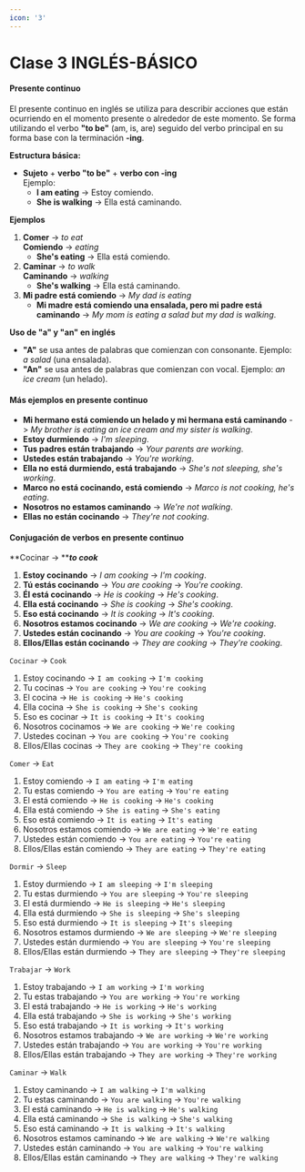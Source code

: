 ```yaml
---
icon: '3'
---
```


# Clase 3 INGLÉS-BÁSICO

#### **Presente continuo**

El presente continuo en inglés se utiliza para describir acciones que están ocurriendo en el momento presente o alrededor de este momento. Se forma utilizando el verbo **"to be"** (am, is, are) seguido del verbo principal en su forma base con la terminación **-ing**.

**Estructura básica:**

* **Sujeto** + **verbo "to be"** + **verbo con -ing**\
  Ejemplo:
  * **I am eating** -> Estoy comiendo.
  * **She is walking** -> Ella está caminando.

**Ejemplos**

1. **Comer** -> _to eat_\
   **Comiendo** -> _eating_
   * **She's eating** -> Ella está comiendo.
2. **Caminar** -> _to walk_\
   **Caminando** -> _walking_
   * **She's walking** -> Ella está caminando.
3. **Mi padre está comiendo** -> _My dad is eating_
   * **Mi madre está comiendo una ensalada, pero mi padre está caminando** -> _My mom is eating a salad but my dad is walking_.

**Uso de "a" y "an" en inglés**

* **"A"** se usa antes de palabras que comienzan con consonante. Ejemplo: _a salad_ (una ensalada).
* **"An"** se usa antes de palabras que comienzan con vocal. Ejemplo: _an ice cream_ (un helado).

#### **Más ejemplos en presente continuo**

* **Mi hermano está comiendo un helado y mi hermana está caminando** -> _My brother is eating an ice cream and my sister is walking_.
* **Estoy durmiendo** -> _I'm sleeping_.
* **Tus padres están trabajando** -> _Your parents are working_.
* **Ustedes están trabajando** -> _You're working_.
* **Ella no está durmiendo, está trabajando** -> _She's not sleeping, she's working_.
* **Marco no está cocinando, está comiendo** -> _Marco is not cooking, he's eating_.
* **Nosotros no estamos caminando** -> _We're not walking_.
* **Ellas no están cocinando** -> _They're not cooking_.

#### **Conjugación de verbos en presente continuo**

**Cocinar -> **_**to cook**_

1. **Estoy cocinando** -> _I am cooking_ -> _I'm cooking_.
2. **Tú estás cocinando** -> _You are cooking_ -> _You're cooking_.
3. **Él está cocinando** -> _He is cooking_ -> _He's cooking_.
4. **Ella está cocinando** -> _She is cooking_ -> _She's cooking_.
5. **Eso está cocinando** -> _It is cooking_ -> _It's cooking_.
6. **Nosotros estamos cocinando** -> _We are cooking_ -> _We're cooking_.
7. **Ustedes están cocinando** -> _You are cooking_ -> _You're cooking_.
8. **Ellos/Ellas están cocinando** -> _They are cooking_ -> _They're cooking_.

`Cocinar` -> `Cook`

1. Estoy cocinando -> `I am cooking` -> `I'm cooking`
2. Tu cocinas -> `You are cooking` -> `You're cooking`
3. El cocina -> `He is cooking` -> `He's cooking`
4. Ella cocina -> `She is cooking` -> `She's cooking`
5. Eso es cocinar -> `It is cooking` -> `It's cooking`
6. Nosotros cocinamos -> `We are cooking` -> `We're cooking`
7. Ustedes cocinan -> `You are cooking` -> `You're cooking`
8. Ellos/Ellas cocinas -> `They are cooking` -> `They're cooking`

`Comer` -> `Eat`

1. Estoy comiendo -> `I am eating` -> `I'm eating`
2. Tu estas comiendo -> `You are eating` -> `You're eating`
3. El está comiendo -> `He is cooking` -> `He's cooking`
4. Ella está comiendo -> `She is eating` -> `She's eating`
5. Eso está comiendo -> `It is eating` -> `It's eating`
6. Nosotros estamos comiendo -> `We are eating` -> `We're eating`
7. Ustedes están comiendo -> `You are eating` -> `You're eating`
8. Ellos/Ellas están comiendo -> `They are eating` -> `They're eating`

`Dormir` -> `Sleep`

1. Estoy durmiendo -> `I am sleeping` -> `I'm sleeping`
2. Tu estas durmiendo -> `You are sleeping` -> `You're sleeping`
3. El está durmiendo -> `He is sleeping` -> `He's sleeping`
4. Ella está durmiendo -> `She is sleeping` -> `She's sleeping`
5. Eso está durmiendo -> `It is sleeping` -> `It's sleeping`
6. Nosotros estamos durmiendo -> `We are sleeping` -> `We're sleeping`
7. Ustedes están durmiendo -> `You are sleeping` -> `You're sleeping`
8. Ellos/Ellas están durmiendo -> `They are sleeping` -> `They're sleeping`

`Trabajar` -> `Work`

1. Estoy trabajando -> `I am working` -> `I'm working`
2. Tu estas trabajando -> `You are working` -> `You're working`
3. El está trabajando -> `He is working` -> `He's working`
4. Ella está trabajando -> `She is working` -> `She's working`
5. Eso está trabajando -> `It is working` -> `It's working`
6. Nosotros estamos trabajando -> `We are working` -> `We're working`
7. Ustedes están trabajando -> `You are working` -> `You're working`
8. Ellos/Ellas están trabajando -> `They are working` -> `They're working`

`Caminar` -> `Walk`

1. Estoy caminando -> `I am walking` -> `I'm walking`
2. Tu estas caminando -> `You are walking` -> `You're walking`
3. El está caminando -> `He is walking` -> `He's walking`
4. Ella está caminando -> `She is walking` -> `She's walking`
5. Eso está caminando -> `It is walking` -> `It's walking`
6. Nosotros estamos caminando -> `We are walking` -> `We're walking`
7. Ustedes están caminando -> `You are walking` -> `You're walking`
8. Ellos/Ellas están caminando -> `They are walking` -> `They're walking`
